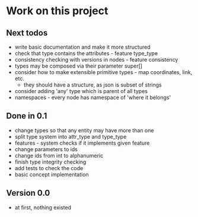 # Work on this project

## Next todos

* write basic documentation and make it more structured
* check that type contains the attributes - feature type_type
* consistency checking with versions in nodes - feature consistency
* types may be composed via their parameter super[]
* consider how to make extensible primitive types - map coordinates, link, etc.
    * they should have a structure, as json is subset of strings
* consider adding 'any' type which is parent of all types
* namespaces - every node has namespace of 'where it belongs'

## Done in 0.1

* change types so that any entity may have more than one
* split type system into attr_type and type_type
* features - system checks if it implements given feature
* change parameters to ids
* change ids from int to alphanumeric
* finish type integrity checking
* add tests to check the code
* basic concept implementation

## Version 0.0

* at first, nothing existed
